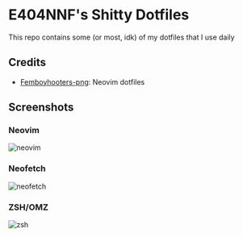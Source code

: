 # E404NNF's Shitty Dotfiles
This repo contains some (or most, idk) of my dotfiles that I use daily


## Credits
   - [Femboyhooters-png](https://github.com/Femboyhooters-png): Neovim dotfiles


## Screenshots
### Neovim
![neovim](https://cdn.discordapp.com/attachments/661717317889163285/839861880231034961/unknown.png)
### Neofetch
![neofetch](https://cdn.discordapp.com/attachments/661717317889163285/839861938346655764/unknown.png)
### ZSH/OMZ
![zsh](https://cdn.discordapp.com/attachments/779400151659708467/839999145828679710/unknown.png)
